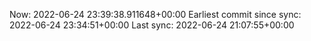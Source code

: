 Now: 2022-06-24 23:39:38.911648+00:00 Earliest commit since sync: 2022-06-24 23:34:51+00:00 Last sync: 2022-06-24 21:07:55+00:00
